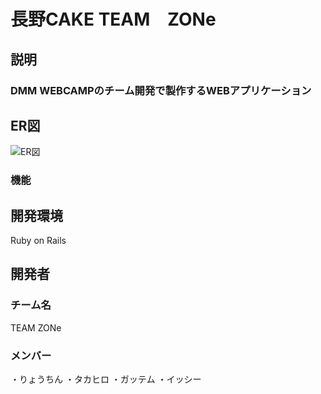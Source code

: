 # 長野CAKE  TEAM　ZONe

## 説明

### DMM WEBCAMPのチーム開発で製作するWEBアプリケーション

## ER図

![ER図](https://user-images.githubusercontent.com/76931463/112425381-4f8afc80-8d79-11eb-8991-73e4b61d4727.jpg)

### 機能
## 開発環境　
Ruby on Rails

## 開発者

### チーム名
TEAM ZONe

### メンバー
・りょうちん
・タカヒロ
・ガッテム
・イッシー
